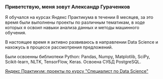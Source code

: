 ### Приветствую, меня зовут Александр Гураченков 

Я обучался на курсах Яндекс Практикума в течении 8 месяцев, за это время были выполнены проекты по различным тематикам, в ходе которых я освоил навыки анализа данных и методы машинного обучения.

В настоящее время я активно развиваюсь в направлении Data Science и нахожусь в процессе рассмотрения предложений.

Были освоенны библиотеки Python: Pandas, Numpy, Matplotlib, SciPy, Scikit-learn, NLTK, TensorFlow, Keras.
Освоена СУБД PostgreSQL.

[Яндекс Практикум: проекты по курсу "Специалист по Data Science"](https://github.com/AlexPuaro/Data_science)



<!--
**AlexPuaro/alexpuaro** is a ✨ _special_ ✨ repository because its `README.md` (this file) appears on your GitHub profile.

Here are some ideas to get you started:

- 🔭 I’m currently working on ...
- 🌱 I’m currently learning ...
- 👯 I’m looking to collaborate on ...
- 🤔 I’m looking for help with ...
- 💬 Ask me about ...
- 📫 How to reach me: ...
- 😄 Pronouns: ...
- ⚡ Fun fact: ...
-->
